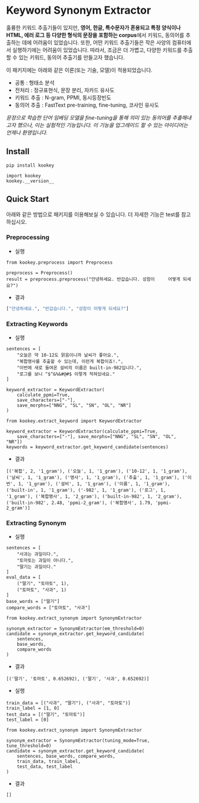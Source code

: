 # Keyword Synonym Extractor
훌륭한 키워드 추출기들이 있지만, **영어, 한글, 특수문자가 혼용되고 특정 양식이나 HTML, 에러 로그 등 다양한 형식의 문장을 포함하는 corpus**에서 키워드, 동의어를 추출하는 데에 어려움이 있었습니다. 또한, 어떤 키워드 추출기들은 작은 사양의 컴퓨터에서 실행하기에는 어려움이 있었습니다. 따라서, 조금은 더 가볍고, 다양한 키워드를 추출할 수 있는 키워드, 동의어 추출기를 만들고자 했습니다.

이 패키지에는 아래와 같은 이론(또는 기술, 모델)이 적용되었습니다.
- 공통 : 형태소 분석
- 전처리 : 정규표현식, 문장 분리, 자카드 유사도
- 키워드 추출 : N-gram, PPMI, 동시등장빈도
- 동의어 추출 : FastText pre-training, fine-tuning, 코사인 유사도

*문장으로 학습한 단어 임베딩 모델을 fine-tuning을 통해 의미 있는 동의어를 추출해내고자 했으나, 이는 실험적인 기능입니다. 이 기능을 업그레이드 할 수 있는 아이디어는 언제나 환영입니다.*

## Install
```
pip install kookey
```
```
import kookey
kookey.__version__
```

## Quick Start
아래와 같은 방법으로 패키지를 이용해보실 수 있습니다. 더 자세한 기능은 test를 참고하십시오.

### Preprocessing
- 실행
```{.python}
from kookey.preprocess import Preprocess

preprocess = Preprocess()
result = preprocess.preprocess("안녕하세요. 반갑습니다. 성함이     어떻게 되세요?")
```
- 결과
``` python
["안녕하세요.", "반갑습니다.", "성함이 어떻게 되세요?"]
```

### Extracting Keywords
- 실행
```{.python}
sentences = [
    "오늘은 약 10-12도 맑음이니까 날씨가 좋아요.",
    "복합명사를 추출할 수 있는데, 이런게 복합이죠!.",
    "이번에 새로 들여온 설비의 이름은 built-in-982입니다.",
    "로그를 보니 ^$^&%&#@#$ 이렇게 적혀있네요."
]

keyword_extractor = KeywordExtractor(
    calculate_ppmi=True,
    save_characters=["-"], 
    save_morphs=["NNG", "SL", "SN", "OL", "NR"]
)

from kookey.extract_keyword import KeywordExtractor

keyword_extractor = KeywordExtractor(calculate_ppmi=True,
    save_characters=["-"], save_morphs=["NNG", "SL", "SN", "OL", "NR"])
keywords = keyword_extractor.get_keyword_candidate(sentences)
```
- 결과
```
[('복합', 2, '1_gram'), ('오늘', 1, '1_gram'), ('10-12', 1, '1_gram'), ('날씨', 1, '1_gram'), ('명사', 1, '1_gram'), ('추출', 1, '1_gram'), ('이번', 1, '1_gram'), ('설비', 1, '1_gram'), ('이름', 1, '1_gram'), ('built-in', 1, '1_gram'), ('-982', 1, '1_gram'), ('로그', 1, '1_gram'), ('복합명사', 1, '2_gram'), ('built-in-982', 1, '2_gram'), ('built-in-982', 2.48, 'ppmi-2_gram'), ('복합명사', 1.79, 'ppmi-2_gram')]
```

### Extracting Synonym
- 실행
```{.python}
sentences = [
    "사과는 과일이다.", 
    "토마토는 과일이 아니다.", 
    "딸기는 과일이다."
]
eval_data = [
    ("딸기", "토마토", 1), 
    ("토마토", "사과", 1)
]
base_words = ["딸기"]
compare_words = ["토마토", "사과"]

from kookey.extract_synonym import SynonymExtractor

synonym_extractor = SynonymExtractor(em_threshold=0)
candidate = synonym_extractor.get_keyword_candidate(
    sentences, 
    base_words, 
    compare_words
)
```
- 결과
```
[('딸기', '토마토', 0.652692), ('딸기', '사과', 0.652692)]
```
- 실행
```{.python}
train_data = [("사과", "딸기"), ("사과", "토마토")]
train_label = [1, 0]
test_data = [("딸기", "토마토")]
test_label = [0]

from kookey.extract_synonym import SynonymExtractor

synonym_extractor = SynonymExtractor(tuning_mode=True, tune_threshold=0)
candidate = synonym_extractor.get_keyword_candidate(
    sentences, base_words, compare_words, 
    train_data, train_label, 
    test_data, test_label
)
```
- 결과
```
[]
```

